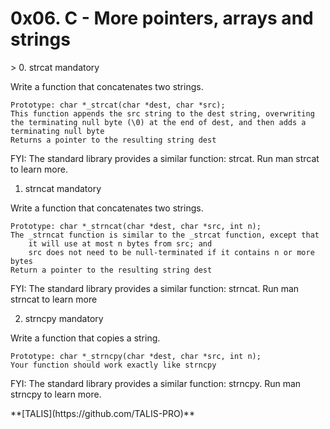 <h1>0x06. C - More pointers, arrays and strings</h1>
<p>>
0. strcat
mandatory

Write a function that concatenates two strings.

    Prototype: char *_strcat(char *dest, char *src);
    This function appends the src string to the dest string, overwriting the terminating null byte (\0) at the end of dest, and then adds a terminating null byte
    Returns a pointer to the resulting string dest

FYI: The standard library provides a similar function: strcat. Run man strcat to learn more.
</p>

<p>

1. strncat
mandatory

Write a function that concatenates two strings.

    Prototype: char *_strncat(char *dest, char *src, int n);
    The _strncat function is similar to the _strcat function, except that
        it will use at most n bytes from src; and
        src does not need to be null-terminated if it contains n or more bytes
    Return a pointer to the resulting string dest

FYI: The standard library provides a similar function: strncat. Run man strncat to learn more
</p>

<p>

2. strncpy
mandatory

Write a function that copies a string.

    Prototype: char *_strncpy(char *dest, char *src, int n);
    Your function should work exactly like strncpy

FYI: The standard library provides a similar function: strncpy. Run man strncpy to learn more.
</p>
**[TALIS](https://github.com/TALIS-PRO)**
